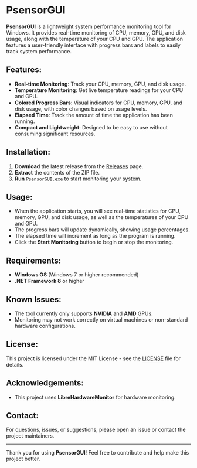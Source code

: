 # PsensorGUI

**PsensorGUI** is a lightweight system performance monitoring tool for Windows. It provides real-time monitoring of CPU, memory, GPU, and disk usage, along with the temperature of your CPU and GPU. The application features a user-friendly interface with progress bars and labels to easily track system performance.

## Features:
- **Real-time Monitoring**: Track your CPU, memory, GPU, and disk usage.
- **Temperature Monitoring**: Get live temperature readings for your CPU and GPU.
- **Colored Progress Bars**: Visual indicators for CPU, memory, GPU, and disk usage, with color changes based on usage levels.
- **Elapsed Time**: Track the amount of time the application has been running.
- **Compact and Lightweight**: Designed to be easy to use without consuming significant resources.

## Installation:
1. **Download** the latest release from the [Releases](https://github.com/yourusername/PsensorGUI/releases) page.
2. **Extract** the contents of the ZIP file.
3. **Run** `PsensorGUI.exe` to start monitoring your system.

## Usage:
- When the application starts, you will see real-time statistics for CPU, memory, GPU, and disk usage, as well as the temperatures of your CPU and GPU.
- The progress bars will update dynamically, showing usage percentages.
- The elapsed time will increment as long as the program is running.
- Click the **Start Monitoring** button to begin or stop the monitoring.


## Requirements:
- **Windows OS** (Windows 7 or higher recommended)
- **.NET Framework 8** or higher

## Known Issues:
- The tool currently only supports **NVIDIA** and **AMD** GPUs.
- Monitoring may not work correctly on virtual machines or non-standard hardware configurations.

## License:
This project is licensed under the MIT License - see the [LICENSE](LICENSE) file for details.

## Acknowledgements:
- This project uses **LibreHardwareMonitor** for hardware monitoring.

## Contact:
For questions, issues, or suggestions, please open an issue or contact the project maintainers.

---

Thank you for using **PsensorGUI**! Feel free to contribute and help make this project better.
